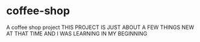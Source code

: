 # coffee-shop
A coffee shop project
THIS PROJECT IS JUST ABOUT A FEW THINGS NEW AT THAT TIME AND I WAS LEARNING IN MY BEGINNING
